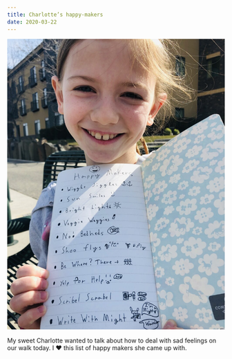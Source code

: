 ```yaml
---
title: Charlotte’s happy-makers
date: 2020-03-22
---
```

![My sweet Charlotte wanted to talk about how to deal with sad feelings on our walk today. I ❤️ this list of happy makers she came up with.](3fa77-fullsizeoutput_4599.jpeg)

My sweet Charlotte wanted to talk about how to deal with sad feelings on our walk today. I ❤️ this list of happy makers she came up with.